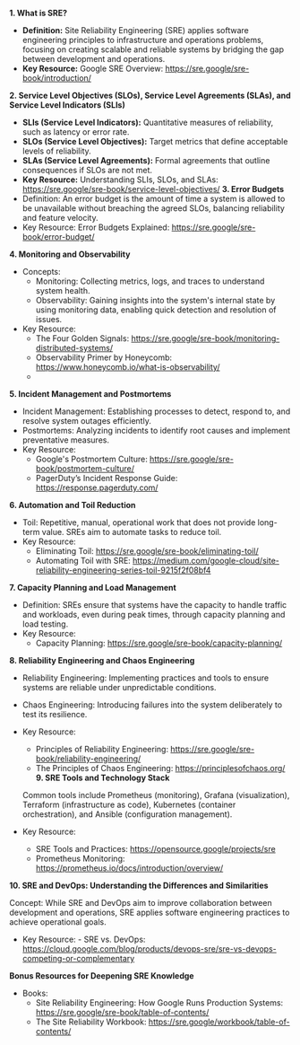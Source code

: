 **1. What is SRE?**
- **Definition:** Site Reliability Engineering (SRE) applies software engineering principles to infrastructure and operations problems, focusing on creating scalable and reliable systems by bridging the gap between development and operations.
- **Key Resource:** Google SRE Overview: https://sre.google/sre-book/introduction/

**2. Service Level Objectives (SLOs), Service Level Agreements (SLAs), and Service Level Indicators (SLIs)**
  - **SLIs (Service Level Indicators):** Quantitative measures of reliability, such as latency or error rate.
  - **SLOs (Service Level Objectives):** Target metrics that define acceptable levels of reliability.
  - **SLAs (Service Level Agreements):** Formal agreements that outline consequences if SLOs are not met.
  - **Key Resource:** Understanding SLIs, SLOs, and SLAs: https://sre.google/sre-book/service-level-objectives/
**3. Error Budgets**
- Definition: An error budget is the amount of time a system is allowed to be unavailable without breaching the agreed SLOs, balancing reliability and feature velocity.
- Key Resource: Error Budgets Explained: https://sre.google/sre-book/error-budget/

**4. Monitoring and Observability**
- Concepts:
	- Monitoring: Collecting metrics, logs, and traces to understand system health.
	- Observability: Gaining insights into the system's internal state by using monitoring data, enabling quick detection and resolution of issues.
- Key Resource:
	- The Four Golden Signals: https://sre.google/sre-book/monitoring-distributed-systems/
	- Observability Primer by Honeycomb: https://www.honeycomb.io/what-is-observability/
    - 
**5. Incident Management and Postmortems**
- Incident Management: Establishing processes to detect, respond to, and resolve system outages efficiently.
- Postmortems: Analyzing incidents to identify root causes and implement preventative measures.
- Key Resource:
	- Google's Postmortem Culture: https://sre.google/sre-book/postmortem-culture/
	- PagerDuty’s Incident Response Guide: https://response.pagerduty.com/
  
**6. Automation and Toil Reduction**
- Toil: Repetitive, manual, operational work that does not provide long-term value. SREs aim to automate tasks to reduce toil.
- Key Resource:
	- Eliminating Toil: https://sre.google/sre-book/eliminating-toil/
	- Automating Toil with SRE: https://medium.com/google-cloud/site-reliability-engineering-series-toil-9215f2f08bf4

**7. Capacity Planning and Load Management**
- Definition: SREs ensure that systems have the capacity to handle traffic and workloads, even during peak times, through capacity planning and load testing.
- Key Resource:
	- Capacity Planning: https://sre.google/sre-book/capacity-planning/
  
**8. Reliability Engineering and Chaos Engineering**
- Reliability Engineering: Implementing practices and tools to ensure systems are reliable under unpredictable conditions.
- Chaos Engineering: Introducing failures into the system deliberately to test its resilience.
- Key Resource:
	- Principles of Reliability Engineering: https://sre.google/sre-book/reliability-engineering/
    - The Principles of Chaos Engineering: https://principlesofchaos.org/
**9. SRE Tools and Technology Stack**

	Common tools include Prometheus (monitoring), Grafana (visualization), Terraform (infrastructure as code), Kubernetes (container orchestration), and Ansible (configuration management).
- Key Resource:
	- SRE Tools and Practices: https://opensource.google/projects/sre
	- Prometheus Monitoring: https://prometheus.io/docs/introduction/overview/

**10. SRE and DevOps: Understanding the Differences and Similarities**

Concept: While SRE and DevOps aim to improve collaboration between development and operations, SRE applies software engineering practices to achieve operational goals.
- Key Resource:
      - SRE vs. DevOps: https://cloud.google.com/blog/products/devops-sre/sre-vs-devops-competing-or-complementary

**Bonus Resources for Deepening SRE Knowledge**
- Books:
	- Site Reliability Engineering: How Google Runs Production Systems: https://sre.google/sre-book/table-of-contents/
    - The Site Reliability Workbook: https://sre.google/workbook/table-of-contents/
